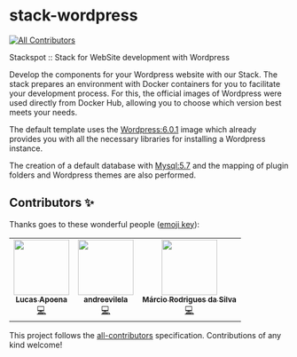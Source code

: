 # stack-wordpress
<!-- ALL-CONTRIBUTORS-BADGE:START - Do not remove or modify this section -->
[![All Contributors](https://img.shields.io/badge/all_contributors-3-orange.svg?style=flat-square)](#contributors-)
<!-- ALL-CONTRIBUTORS-BADGE:END -->
Stackspot :: Stack for WebSite development with Wordpress

Develop the components for your Wordpress website with our Stack. The stack prepares an environment with Docker containers for you to facilitate your development process. For this, the official images of Wordpress were used directly from Docker Hub, allowing you to choose which version best meets your needs.

The default template uses the [Wordpress:6.0.1](https://github.com/docker-library/wordpress/blob/193647657b9c00b68b63ba9ecf306c915764f8f5/latest/php7.4/apache/Dockerfile) image which already provides you with all the necessary libraries for installing a Wordpress instance.

The creation of a default database with [Mysql:5.7](https://github.com/docker-library/mysql/blob/eb9697a801186d440355c55e81512e0441a5a854/5.7/Dockerfile.oracle) and the mapping of plugin folders and Wordpress themes are also performed.
## Contributors ✨

Thanks goes to these wonderful people ([emoji key](https://allcontributors.org/docs/en/emoji-key)):

<!-- ALL-CONTRIBUTORS-LIST:START - Do not remove or modify this section -->
<!-- prettier-ignore-start -->
<!-- markdownlint-disable -->
<table>
  <tr>
    <td align="center"><a href="https://www.lucasapoena.eti.br/"><img src="https://avatars.githubusercontent.com/u/135553?v=4?s=100" width="100px;" alt=""/><br /><sub><b>Lucas Apoena</b></sub></a><br /><a href="https://github.com/TheFirstSquad/stack-wordpress/commits?author=lucasapoena" title="Code">💻</a></td>
    <td align="center"><a href="https://github.com/andreevilela"><img src="https://avatars.githubusercontent.com/u/54727503?v=4?s=100" width="100px;" alt=""/><br /><sub><b>andreevilela</b></sub></a><br /><a href="https://github.com/TheFirstSquad/stack-wordpress/commits?author=andreevilela" title="Code">💻</a></td>
    <td align="center"><a href="https://github.com/marcioprog"><img src="https://avatars.githubusercontent.com/u/13678884?v=4?s=100" width="100px;" alt=""/><br /><sub><b>Márcio Rodrigues da Silva</b></sub></a><br /><a href="https://github.com/TheFirstSquad/stack-wordpress/commits?author=marcioprog" title="Code">💻</a></td>
  </tr>
</table>

<!-- markdownlint-restore -->
<!-- prettier-ignore-end -->

<!-- ALL-CONTRIBUTORS-LIST:END -->

This project follows the [all-contributors](https://github.com/all-contributors/all-contributors) specification. Contributions of any kind welcome!